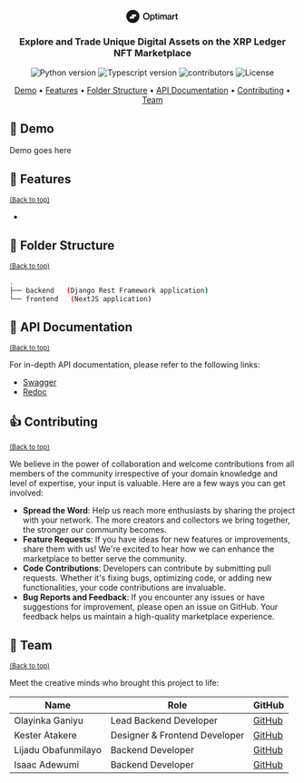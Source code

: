 <h1 align="center">
    <br>
    <a href="https://optimart.vercel.app">
        <svg xmlns="http://www.w3.org/2000/svg" fill="none" viewBox="0 0 92 23" style="height: 23px; width: 92px;">
            <rect width="23" height="23" fill="#16161A" rx="11.5"></rect>
            <path fill="#fff" stroke="#fff" stroke-linecap="round" stroke-linejoin="round" stroke-width="0.031" d="M9.75 8h3.75v3.75H9.75V8ZM9.75 11.75h3.75v3.75H9.75v-3.75ZM13.5 8h3.75v3.75H13.5V8ZM6 11.75h3.75v3.75H6v-3.75Z"></path>
            <path fill="#000" d="M35.16 17.24c-3.456 0-5.616-2.528-5.616-5.968s2.16-5.952 5.616-5.952c3.44 0 5.616 2.512 5.616 5.952S38.6 17.24 35.16 17.24Zm0-1.632c2.624 0 3.712-2.016 3.712-4.336 0-2.304-1.088-4.32-3.712-4.32s-3.728 2.016-3.728 4.32c0 2.32 1.104 4.336 3.728 4.336ZM46.353 8.6c2.08 0 3.631 1.632 3.631 4.32 0 2.688-1.552 4.32-3.632 4.32-1.28 0-2.08-.608-2.511-1.216h-.032v3.76h-1.697V8.824h1.697v.96h.032c.431-.576 1.231-1.184 2.511-1.184Zm-.32 7.264c1.471 0 2.255-1.344 2.255-2.944 0-1.6-.783-2.944-2.255-2.944-1.36 0-2.209 1.12-2.209 2.944 0 1.808.849 2.944 2.209 2.944Zm8.843-5.664H53.34v4.432c0 .928.448 1.04 1.536.976v1.376a4.87 4.87 0 0 1-1.152.128c-1.344 0-2.08-.608-2.08-2.336V10.2H50.46V8.824h1.184V6.248h1.696v2.576h1.536V10.2Zm2.165-2.752c-.464 0-.944-.32-.944-.896 0-.576.48-.88.944-.88.496 0 .96.304.96.88 0 .576-.464.896-.96.896Zm-.832 1.376h1.68V17h-1.68V8.824ZM68.62 8.6c1.648 0 2.496.992 2.496 2.752V17H69.42v-5.168c0-1.104-.224-1.808-1.376-1.808-1.136 0-1.84.784-1.84 2V17h-1.696v-5.168c0-1.104-.224-1.808-1.392-1.808-1.12 0-1.84.784-1.84 2V17h-1.68V8.824h1.68V9.88h.032c.432-.64 1.2-1.28 2.432-1.28 1.152 0 1.84.528 2.176 1.408h.032c.608-.784 1.408-1.408 2.672-1.408Zm8.998 2.368c0-.592-.352-1.04-1.472-1.04-1.344 0-1.84.416-1.92 1.472h-1.632c.08-1.568 1.088-2.8 3.552-2.8 1.808 0 3.152.688 3.152 2.864v3.888c0 .576.128.88.784.816v.8a2.528 2.528 0 0 1-.976.176c-.896 0-1.312-.32-1.472-1.12h-.032c-.512.72-1.44 1.216-2.704 1.216-1.664 0-2.688-.96-2.688-2.336 0-1.792 1.328-2.352 3.376-2.752 1.264-.24 2.032-.4 2.032-1.184Zm-2.352 4.944c1.392 0 2.352-.688 2.352-2.016v-1.232c-.272.192-.928.384-1.712.544-1.392.304-2 .704-2 1.536 0 .752.448 1.168 1.36 1.168Zm9.687-7.28c.288 0 .496.016.736.048v1.584h-.032c-1.616-.272-2.912.816-2.912 2.56V17h-1.68V8.824h1.68v1.536h.032c.432-1.024 1.104-1.728 2.176-1.728ZM90.72 10.2h-1.536v4.432c0 .928.448 1.04 1.536.976v1.376a4.87 4.87 0 0 1-1.152.128c-1.344 0-2.08-.608-2.08-2.336V10.2h-1.184V8.824h1.184V6.248h1.696v2.576h1.536V10.2Z"></path>
        </svg>
    </a>
    <br>
</h1>

<h3 align="center">Explore and Trade Unique Digital Assets on the XRP Ledger NFT Marketplace</h3>

<p align="center">
    <img src="https://img.shields.io/badge/Python-3.9+-1f425f.svg?style=for-the-badge&logo=python" alt="Python version">
    <img src="https://img.shields.io/badge/TypeScript-007ACC?style=for-the-badge&logo=typescript&logoColor=white" alt="Typescript version">
    <img src="https://img.shields.io/github/contributors/Jaybee020/Optimart?style=for-the-badge" alt="contributors">
    <img src="https://img.shields.io/github/license/Jaybee020/Optimart?style=for-the-badge" alt="License">
</p>

<p align="center">
    <a href="#-demo">Demo</a> •
    <a href="#-features">Features</a> •
    <a href="#-folder-structure">Folder Structure</a> •
    <a href="#-api-documentation">API Documentation</a> •
    <a href="#-contributing">Contributing</a> •
    <a href="#-team">Team</a>
</p>

## 🎥 Demo

Demo goes here

## 🎯 Features
<sup>[(Back to top)](#-demo)</sup>

-

## 🌵 Folder Structure
<sup>[(Back to top)](#-demo)</sup>

```sh
.
├── backend   (Django Rest Framework application)
└── frontend   (NextJS application)
```


## 📜 API Documentation
<sup>[(Back to top)](#-demo)</sup>

For in-depth API documentation, please refer to the following links:
- [Swagger](https://optimart.up.railway.app/swagger)
- [Redoc]((https://optimart.up.railway.app/redoc))


## 👍 Contributing
<sup>[(Back to top)](#-demo)</sup>

We believe in the power of collaboration and welcome contributions from all members of the community irrespective of your domain knowledge and level of expertise, your input is valuable.
Here are a few ways you can get involved:

- **Spread the Word**: Help us reach more enthusiasts by sharing the project with your network. The more creators and collectors we bring together, the stronger our community becomes.
- **Feature Requests**: If you have ideas for new features or improvements, share them with us! We're excited to hear how we can enhance the marketplace to better serve the community.
- **Code Contributions**: Developers can contribute by submitting pull requests. Whether it's fixing bugs, optimizing code, or adding new functionalities, your code contributions are invaluable.
- **Bug Reports and Feedback**: If you encounter any issues or have suggestions for improvement, please open an issue on GitHub. Your feedback helps us maintain a high-quality marketplace experience.

## 👥 Team
<sup>[(Back to top)](#-demo)</sup>

Meet the creative minds who brought this project to life:

| **Name**            | **Role**                      | **GitHub**                                   |
|---------------------|-------------------------------|----------------------------------------------|
| Olayinka Ganiyu     | Lead Backend Developer        | [GitHub](https://github.com/Jaybee020)       |
| Kester Atakere      | Designer & Frontend Developer | [GitHub](https://github.com/codergon)        |
| Lijadu Obafunmilayo | Backend Developer             | [GitHub](https://github.com/ScMofeoluwa)      |
| Isaac Adewumi       | Backend Developer             | [GitHub](https://github.com/prettyirrelevant) |

